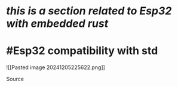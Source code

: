 # __*this is a section related to Esp32 with embedded rust*__ 

# #Esp32 compatibility with std
![[Pasted image 20241205225622.png]]


Source 